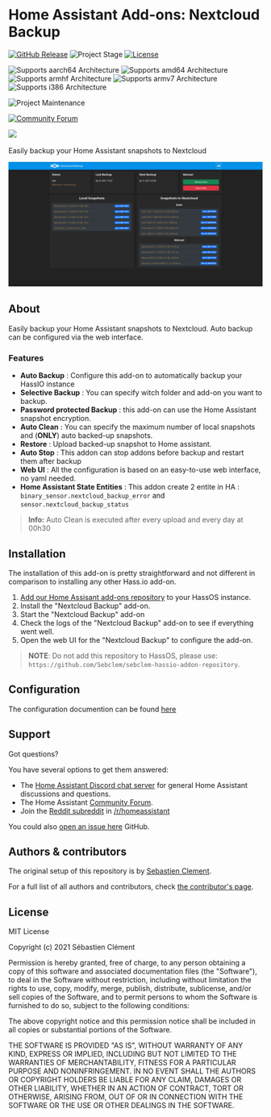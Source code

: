 # Home Assistant Add-ons: Nextcloud Backup

[![GitHub Release][releases-shield]][releases]
![Project Stage][project-stage-shield]
[![License][license-shield]](LICENSE)

![Supports aarch64 Architecture][aarch64-shield]
![Supports amd64 Architecture][amd64-shield]
![Supports armhf Architecture][armhf-shield]
![Supports armv7 Architecture][armv7-shield]
![Supports i386 Architecture][i386-shield]

![Project Maintenance][maintenance-shield]

[![Community Forum][forum-shield]][forum]

<a href="https://www.buymeacoffee.com/seb6596"><img src="https://img.buymeacoffee.com/button-api/?text=Buy me a coffee&emoji=&slug=seb6596&button_colour=FFDD00&font_colour=000000&font_family=Lato&outline_colour=000000&coffee_colour=ffffff" width='20%'></a>



Easily backup your Home Assistant snapshots to Nextcloud

![Nextcloud Backup Screenshot](images/screenshot.png)

## About

Easily backup your Home Assistant snapshots to Nextcloud.
Auto backup can be configured via the web interface.
### Features

- __Auto Backup__ : Configure this add-on to automatically backup your HassIO instance
- __Selective Backup__ : You can specify witch folder and add-on you want to backup.
- __Password protected Backup__ : this add-on can use the Home Assistant snapshot encryption.
- __Auto Clean__ : You can specify the maximum number of local snapshots and (__ONLY__) auto backed-up snapshots.
- __Restore__ : Upload backed-up snapshot to Home assistant.
- __Auto Stop__ : This addon can stop addons before backup and restart them after backup 
- __Web UI__ : All the configuration is based on an easy-to-use web interface, no yaml needed.
- __Home Assistant State Entities__ : This addon create 2 entite in HA : `binary_sensor.nextcloud_backup_error` and `sensor.nextcloud_backup_status`
> __Info:__
> Auto Clean is executed after every upload and every day at 00h30

## Installation

The installation of this add-on is pretty straightforward and not different in
comparison to installing any other Hass.io add-on.

1. [Add our Home Assisant add-ons repository][repository] to your HassOS instance.
1. Install the "Nextcloud Backup" add-on.
1. Start the "Nextcloud Backup" add-on
1. Check the logs of the "Nextcloud Backup" add-on to see if everything went well.
1. Open the web UI for the "Nextcloud Backup" to configure the add-on.

> **NOTE**: Do not add this repository to HassOS, please use: `https://github.com/Sebclem/sebclem-hassio-addon-repository`.

## Configuration
The configuration documention can be found [here][config_doc]

## Support

Got questions?

You have several options to get them answered:

- The [Home Assistant Discord chat server][discord-ha] for general Home
  Assistant discussions and questions.
- The Home Assistant [Community Forum][forum].
- Join the [Reddit subreddit][reddit] in [/r/homeassistant][reddit]

You could also [open an issue here][issue] GitHub.

<!-- ## Contributing

This is an active open-source project. We are always open to people who want to
use the code or contribute to it.

We have set up a separate document containing our
[contribution guidelines](CONTRIBUTING.md).

Thank you for being involved! :heart_eyes: -->

## Authors & contributors

The original setup of this repository is by [Sebastien Clement][Sebclem].

For a full list of all authors and contributors,
check [the contributor's page][contributors].


## License

MIT License

Copyright (c) 2021 Sébastien Clément

Permission is hereby granted, free of charge, to any person obtaining a copy
of this software and associated documentation files (the "Software"), to deal
in the Software without restriction, including without limitation the rights
to use, copy, modify, merge, publish, distribute, sublicense, and/or sell
copies of the Software, and to permit persons to whom the Software is
furnished to do so, subject to the following conditions:

The above copyright notice and this permission notice shall be included in all
copies or substantial portions of the Software.

THE SOFTWARE IS PROVIDED "AS IS", WITHOUT WARRANTY OF ANY KIND, EXPRESS OR
IMPLIED, INCLUDING BUT NOT LIMITED TO THE WARRANTIES OF MERCHANTABILITY,
FITNESS FOR A PARTICULAR PURPOSE AND NONINFRINGEMENT. IN NO EVENT SHALL THE
AUTHORS OR COPYRIGHT HOLDERS BE LIABLE FOR ANY CLAIM, DAMAGES OR OTHER
LIABILITY, WHETHER IN AN ACTION OF CONTRACT, TORT OR OTHERWISE, ARISING FROM,
OUT OF OR IN CONNECTION WITH THE SOFTWARE OR THE USE OR OTHER DEALINGS IN THE
SOFTWARE.

[aarch64-shield]: https://img.shields.io/badge/aarch64-yes-green.svg
[amd64-shield]: https://img.shields.io/badge/amd64-yes-green.svg
[armhf-shield]: https://img.shields.io/badge/armhf-yes-green.svg
[armv7-shield]: https://img.shields.io/badge/armv7-yes-green.svg
[buymeacoffee-shield]: https://www.buymeacoffee.com/assets/img/guidelines/download-assets-sm-2.svg
[buymeacoffee]: https://www.buymeacoffee.com/seb6596
[Sebclem]: https://github.com/Sebclem
[discord-ha]: https://discord.gg/c5DvZ4e
[forum-shield]: https://img.shields.io/badge/community-forum-brightgreen.svg
[forum]: https://community.home-assistant.io/
[i386-shield]: https://img.shields.io/badge/i386-yes-green.svg
[issue]: https://github.com/Sebclem/hassio-nextcloud-backup/issues
[license-shield]: https://img.shields.io/github/license/Sebclem/hassio-nextcloud-backup.svg
[maintenance-shield]: https://img.shields.io/maintenance/yes/2021.svg
[project-stage-shield]: https://img.shields.io/badge/project%20stage-Beta-red.svg
[reddit]: https://reddit.com/r/homeassistant
[releases-shield]: https://img.shields.io/github/release/Sebclem/hassio-nextcloud-backup.svg?include_prereleases
[releases]: https://github.com/Sebclem/hassio-nextcloud-backup/releases
[repository]: https://github.com/Sebclem/sebclem-hassio-addon-repository
[contributors]: https://github.com/Sebclem/hassio-nextcloud-backup/graphs/contributors
[semver]: https://semver.org/spec/v2.0.0.htm
[config_doc]: https://github.com/Sebclem/hassio-nextcloud-backup/blob/master/nextcloud_backup/DOCS.md

